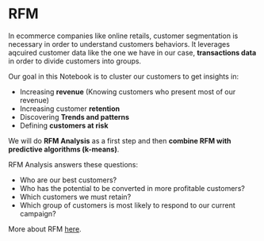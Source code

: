 # RFM
In ecommerce companies like online retails, customer segmentation is necessary in order to understand customers behaviors. It leverages aqcuired customer data like the one we have in our case, **transactions data** in order to divide customers into groups. 

Our goal in this Notebook is to cluster our customers to get insights in:
- Increasing **revenue** (Knowing customers who present most of our revenue)
- Increasing customer **retention**
- Discovering **Trends and patterns** 
- Defining **customers at risk**

We will do **RFM Analysis** as a first step and then **combine RFM with predictive algorithms (k-means)**. 

RFM Analysis answers these questions:
- Who are our best customers?
- Who has the potential to be converted in more profitable customers?
- Which customers we must retain?
- Which group of customers is most likely to respond to our current campaign?

More about RFM [here](https://www.putler.com/rfm-analysis/).
